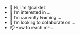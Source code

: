 - 👋 Hi, I’m @caiklez
- 👀 I’m interested in ...
- 🌱 I’m currently learning ...
- 💞️ I’m looking to collaborate on ...
- 📫 How to reach me ...

<!---
caiklez/caiklez is a ✨ special ✨ repository because its `README.md` (this file) appears on your GitHub profile.
You can click the Preview link to take a look at your changes.
--->
